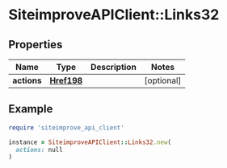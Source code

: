 # SiteimproveAPIClient::Links32

## Properties

| Name | Type | Description | Notes |
| ---- | ---- | ----------- | ----- |
| **actions** | [**Href198**](Href198.md) |  | [optional] |

## Example

```ruby
require 'siteimprove_api_client'

instance = SiteimproveAPIClient::Links32.new(
  actions: null
)
```

